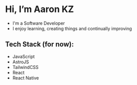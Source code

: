 # Hi, I’m Aaron KZ

- I'm a Software Developer
- I enjoy learning, creating things and continually improving

## Tech Stack (for now): 
- JavaScript
- AstroJS
- TailwindCSS
- React
- React Native


<!---
aaron-kz/aaron-kz is a ✨ special ✨ repository because its `README.md` (this file) appears on your GitHub profile.
You can click the Preview link to take a look at your changes.
--->
